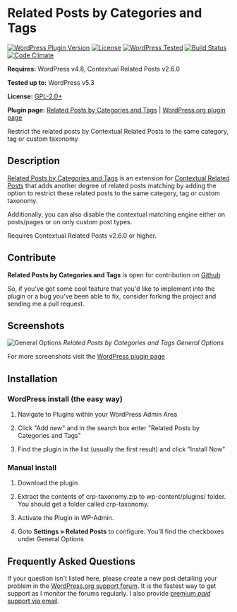 ﻿# Related Posts by Categories and Tags

[![WordPress Plugin Version](https://img.shields.io/wordpress/plugin/v/crp-taxonomy.svg?style=flat-square)](https://wordpress.org/plugins/crp-taxonomy/)
[![License](https://img.shields.io/badge/license-GPL_v2%2B-orange.svg?style=flat-square)](http://opensource.org/licenses/GPL-2.0)
[![WordPress Tested](https://img.shields.io/wordpress/v/crp-taxonomy.svg?style=flat-square)](https://wordpress.org/plugins/crp-taxonomy/)
[![Build Status](https://travis-ci.org/WebberZone/crp-taxonomy.svg?branch=master)](https://travis-ci.org/WebberZone/crp-taxonomy)
[![Code Climate](https://codeclimate.com/github/WebberZone/crp-taxonomy/badges/gpa.svg)](https://codeclimate.com/github/WebberZone/crp-taxonomy)

__Requires:__ WordPress v4.8, Contextual Related Posts v2.6.0

__Tested up to:__ WordPress v5.3

__License:__ [GPL-2.0+](http://www.gnu.org/licenses/gpl-2.0.html)

__Plugin page:__ [Related Posts by Categories and Tags](https://webberzone.com/downloads/crp-taxonomy/) | [WordPress.org plugin page](http://wordpress.org/plugins/crp-taxonomy/)

Restrict the related posts by Contextual Related Posts to the same category, tag or custom taxonomy

## Description

[Related Posts by Categories and Tags](https://webberzone.com/downloads/crp-taxonomy/) is an extension for [Contextual Related Posts](https://webberzone.com/plugins/contextual-related-posts/) that adds another degree of related posts matching by adding the option to restrict these related posts to the same category, tag or custom taxonomy.

Additionally, you can also disable the contextual matching engine either on posts/pages or on only custom post types.

Requires Contextual Related Posts v2.6.0 or higher.

## Contribute

**Related Posts by Categories and Tags** is open for contribution on [Github](https://github.com/ajaydsouza/crp-taxonomy)

So, if you've got some cool feature that you'd like to implement into the plugin or a bug you've been able to fix, consider forking the project and sending me a pull request.

## Screenshots

![General Options](https://raw.github.com/ajaydsouza/crp-taxonomy/master/wporg-assets/screenshot-1.png)
_Related Posts by Categories and Tags General Options_

For more screenshots visit the [WordPress plugin page](https://wordpress.org/plugins/crp-taxonomy/screenshots/)

## Installation

### WordPress install (the easy way)

1. Navigate to Plugins within your WordPress Admin Area

2. Click "Add new" and in the search box enter "Related Posts by Categories and Tags"

3. Find the plugin in the list (usually the first result) and click "Install Now"

### Manual install

1. Download the plugin

2. Extract the contents of crp-taxonomy.zip to wp-content/plugins/ folder. You should get a folder called crp-taxonomy.

3. Activate the Plugin in WP-Admin.

4. Goto **Settings &raquo; Related Posts** to configure. You'll find the checkboxes under General Options

## Frequently Asked Questions

If your question isn't listed here, please create a new post detailing your problem in the [WordPress.org support forum](http://wordpress.org/support/plugin/crp-taxonomy). It is the fastest way to get support as I monitor the forums regularly. I also provide [premium *paid* support via email](https://webberzone.com/support/).
